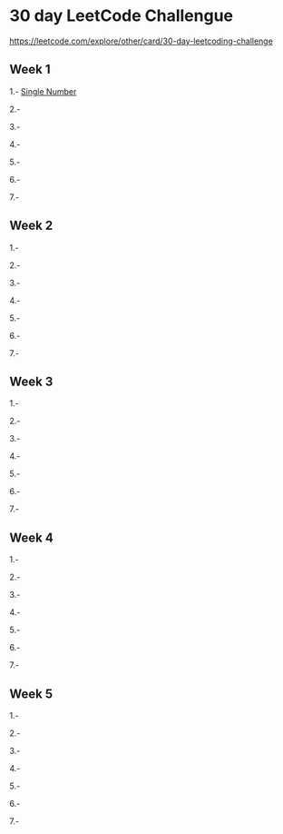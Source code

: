 # 30 day LeetCode Challengue

https://leetcode.com/explore/other/card/30-day-leetcoding-challenge


## Week 1
1.- [Single Number](https://leetcode.com/explore/featured/card/30-day-leetcoding-challenge/528/week-1/3283/)

2.-

3.-

4.-

5.-

6.-

7.-

## Week 2

1.-

2.-

3.-

4.-

5.-

6.-

7.-

## Week 3

1.-

2.-

3.-

4.-

5.-

6.-

7.-

## Week 4

1.-

2.-

3.-

4.-

5.-

6.-

7.-

## Week 5

1.-

2.-

3.-

4.-

5.-

6.-

7.-